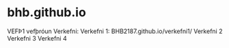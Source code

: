 # bhb.github.io
VEFÞ1 vefþróun
Verkefni:
Verkefni 1: BHB2187.github.io/verkefni1/
Verkefni 2
Verkefni 3
Verkefni 4

